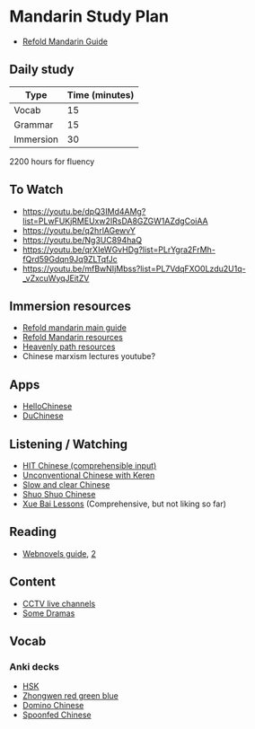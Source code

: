 # Mandarin Study Plan

- [Refold Mandarin Guide](https://refold.la/quickstart)

## Daily study

| Type      | Time (minutes) |
| --------- | -------------- |
| Vocab     | 15             |
| Grammar   | 15             |
| Immersion | 30             |

2200 hours for fluency

## To Watch

- https://youtu.be/dpQ3IMd4AMg?list=PLwFUKjRMEUxw2IRsDA8GZGW1AZdgCoiAA
- https://youtu.be/q2hrlAGewvY
- https://youtu.be/Ng3UC894haQ
- https://youtu.be/qrXIeWGvHDg?list=PLrYgra2FrMh-fQrd59Gdqn9Jq9ZLTqfJc
- https://youtu.be/mfBwNIjMbss?list=PL7VdqFXO0Lzdu2U1q-_vZxcuWyqJEitZV

## Immersion resources

- [Refold mandarin main guide](https://docs.google.com/document/d/e/2PACX-1vS5Hri7NoO6bhY4rFpCGpkPCB46OS2ZCX7bpDiRU2dNA0CJnHwWKG885NdAbREzXVRkSnbVO8ODaVwv/pub)
- [Refold Mandarin resources](https://docs.google.com/spreadsheets/u/0/d/1mq3sfslUsC9WlPM7pJN5A7hOFdVqpEFBbiU8-fgmRUw/htmlview#gid=0)
- [Heavenly path resources](https://heavenlypath.notion.site/heavenlypath/Heavenly-Path-d9be1806465b4525afeb132d1079194c)
- Chinese marxism lectures youtube?

## Apps

- [HelloChinese](http://hellochinese.cc/)
- [DuChinese](https://www.duchinese.net/)

## Listening / Watching

- [HIT Chinese (comprehensible input)](https://www.youtube.com/channel/UCv33mxPEDfd_Ee1pz1y8KLw)
- [Unconventional Chinese with Keren](https://www.youtube.com/channel/UCxqLWT3swHvP9_4bv7Qssxw)
- [Slow and clear Chinese](https://www.youtube.com/channel/UCdwdSGQsSbcapDmODtOr58g)
- [Shuo Shuo Chinese](https://www.youtube.com/channel/UC_Aiv9xguPQxZ6msnNoz3HQ)
- [Xue Bai Lessons](https://www.youtube.com/channel/UCpuAQiIlxFe0FlR2gXXLUKA) (Comprehensive, but not liking so far)

## Reading

- [Webnovels guide](https://docs.google.com/spreadsheets/u/1/d/e/2PACX-1vTnqyjv--iUkCnD7BBCUpDjKCOgXgPPdUtP1hSk8RtzaDE8ciQfDQzmS6illkN2fNUqVsIFBI8t_LCq/pubhtml#), [2](https://docs.google.com/document/u/1/d/e/2PACX-1vSjVsapt4NOZx0KuDwgBUfQggTyT15hdgUjHHdqZRnV8LTnzQ5lY-fKjJhV0cb7I06q3x_syq1DyE4H/pub)

## Content

- [CCTV live channels](https://tv.cctv.com/live/)
- [Some Dramas](https://www.youtube.com/user/chinaonetv)

## Vocab

### Anki decks

- [HSK](https://ankiweb.net/shared/info/1907668496)
- [Zhongwen red green blue](https://ankiweb.net/shared/info/3169370251)
- [Domino Chinese](https://ankiweb.net/shared/info/722819818)
- [Spoonfed Chinese](https://ankiweb.net/shared/info/53920083)
